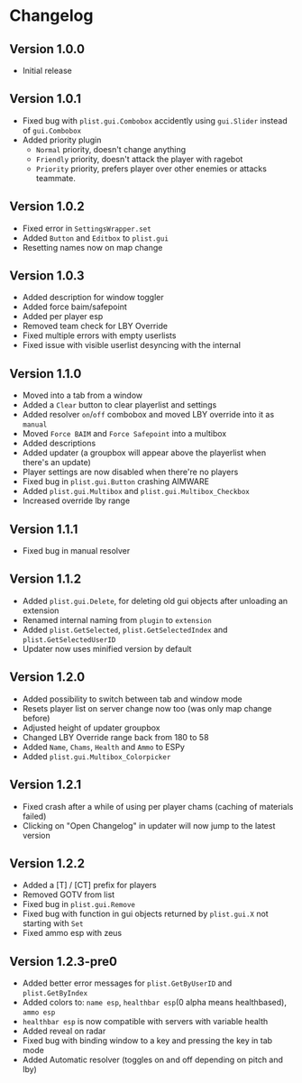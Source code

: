 
# Changelog

## Version 1.0.0
  - Initial release

## Version 1.0.1
  - Fixed bug with `plist.gui.Combobox` accidently using `gui.Slider` instead of `gui.Combobox`
  - Added priority plugin
    - `Normal` priority, doesn't change anything
    - `Friendly` priority, doesn't attack the player with ragebot
    - `Priority` priority, prefers player over other enemies or attacks teammate.

## Version 1.0.2
  - Fixed error in `SettingsWrapper.set`
  - Added `Button` and `Editbox` to `plist.gui`
  - Resetting names now on map change

## Version 1.0.3
  - Added description for window toggler
  - Added force baim/safepoint
  - Added per player esp
  - Removed team check for LBY Override
  - Fixed multiple errors with empty userlists
  - Fixed issue with visible userlist desyncing with the internal

## Version 1.1.0
  - Moved into a tab from a window
  - Added a `Clear` button to clear playerlist and settings
  - Added resolver `on`/`off` combobox and moved LBY override into it as `manual`
  - Moved `Force BAIM` and `Force Safepoint` into a multibox
  - Added descriptions
  - Added updater (a groupbox will appear above the playerlist when there's an update)
  - Player settings are now disabled when there're no players
  - Fixed bug in `plist.gui.Button` crashing AIMWARE
  - Added `plist.gui.Multibox` and `plist.gui.Multibox_Checkbox`
  - Increased override lby range

## Version 1.1.1
  - Fixed bug in manual resolver

## Version 1.1.2
  - Added `plist.gui.Delete`, for deleting old gui objects after unloading an extension
  - Renamed internal naming from `plugin` to `extension`
  - Added `plist.GetSelected`, `plist.GetSelectedIndex` and `plist.GetSelectedUserID`
  - Updater now uses minified version by default

## Version 1.2.0
  - Added possibility to switch between tab and window mode
  - Resets player list on server change now too (was only map change before)
  - Adjusted height of updater groupbox
  - Changed LBY Override range back from 180 to 58
  - Added `Name`, `Chams`, `Health` and `Ammo` to ESPy
  - Added `plist.gui.Multibox_Colorpicker`

## Version 1.2.1
  - Fixed crash after a while of using per player chams (caching of materials failed)
  - Clicking on "Open Changelog" in updater will now jump to the latest version

## Version 1.2.2
  - Added a [T] / [CT] prefix for players
  - Removed GOTV from list
  - Fixed bug in `plist.gui.Remove`
  - Fixed bug with function in gui objects returned by `plist.gui.X` not starting with `Set`
  - Fixed ammo esp with zeus

## Version 1.2.3-pre0
  - Added better error messages for `plist.GetByUserID` and `plist.GetByIndex`
  - Added colors to: `name esp`, `healthbar esp`(0 alpha means healthbased), `ammo esp`
  - `healthbar esp` is now compatible with servers with variable health
  - Added reveal on radar
  - Fixed bug with binding window to a key and pressing the key in tab mode
  - Added Automatic resolver (toggles on and off depending on pitch and lby)
